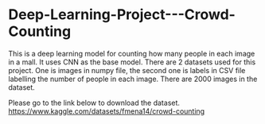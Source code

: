 # Deep-Learning-Project---Crowd-Counting

This is a deep learning model for counting how many people in each image in a mall. It uses CNN as the base model.
There are 2 datasets used for this project. One is images in numpy file, the second one is labels in CSV file labelling the number of people in each image.
There are 2000 images in the dataset.

Please go to the link below to download the dataset.
https://www.kaggle.com/datasets/fmena14/crowd-counting
